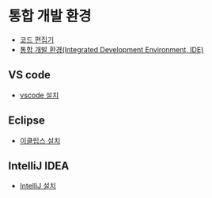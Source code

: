 # 통합 개발 환경
- [코드 편집기]()
- [통합 개발 환경(Integrated Development Environment, IDE)]()
## VS code
- [vscode 설치]()
## Eclipse
- [이클립스 설치]()
## IntelliJ IDEA
- [IntelliJ 설치]()